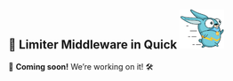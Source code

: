 ## 🚀 Limiter Middleware in Quick ![Quick Logo](/quick.png)

🚧 **Coming soon!** We’re working on it! 🛠️